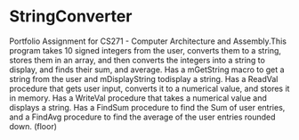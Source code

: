 # StringConverter
Portfolio Assignment for CS271 - Computer Architecture and Assembly.This program takes 10 signed integers from the user, converts them to a string, stores them in an array, 
and then converts the integers into a string to display, and finds their sum, and average. Has a mGetString macro to get a string from the user and  mDisplayString todisplay a string. Has a ReadVal procedure that gets user input, converts it to a numerical value, and stores it in memory. Has a WriteVal procedure that takes a numerical value and displays a string. Has a FindSum procedure to find the Sum of user entries, and a FindAvg procedure to find the average of the user entries rounded down. (floor)
